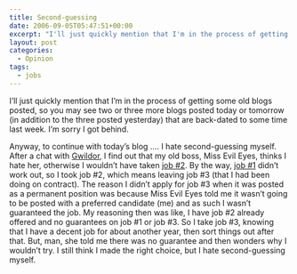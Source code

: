 ```yaml
---
title: Second-guessing
date: 2006-09-05T05:47:51+00:00
excerpt: "I'll just quickly mention that I'm in the process of getting some old blogs posted, so you may see two or three more"
layout: post
categories:
  - Opinion
tags:
  - jobs
---
```

I&#8217;ll just quickly mention that I&#8217;m in the process of getting some old blogs posted, so you may see two or three more blogs posted today or tomorrow (in addition to the three posted yesterday) that are back-dated to some time last week. I&#8217;m sorry I got behind.

Anyway, to continue with today&#8217;s blog &#8230;. I hate second-guessing myself. After a chat with [Gwildor](http://gwild0r.tumblr.com/), I find out that my old boss, Miss Evil Eyes, thinks I hate her, otherwise I wouldn&#8217;t have taken [job #2](/job-related-dilemma.html). By the way, [job #1](/job-related-dilemma.html) didn&#8217;t work out, so I took job #2, which means leaving job #3 (that I had been doing on contract). The reason I didn&#8217;t apply for job #3 when it was posted as a permanent position was because Miss Evil Eyes told me it wasn&#8217;t going to be posted with a preferred candidate (me) and as such I wasn&#8217;t guaranteed the job. My reasoning then was like, I have job #2 already offered and no guarantees on job #1 or job #3. So I take job #3, knowing that I have a decent job for about another year, then sort things out after that. But, man, she told me there was no guarantee and then wonders why I wouldn&#8217;t try. I still think I made the right choice, but I hate second-guessing myself.
